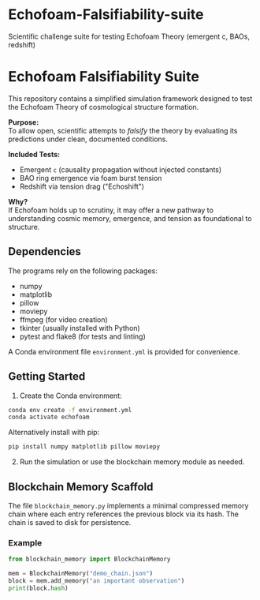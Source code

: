 # Echofoam-Falsifiability-suite
Scientific challenge suite for testing Echofoam Theory (emergent c, BAOs, redshift)
# Echofoam Falsifiability Suite

This repository contains a simplified simulation framework designed to test the Echofoam Theory of cosmological structure formation.

**Purpose:**  
To allow open, scientific attempts to *falsify* the theory by evaluating its predictions under clean, documented conditions.

**Included Tests:**
- Emergent `c` (causality propagation without injected constants)
- BAO ring emergence via foam burst tension
- Redshift via tension drag ("Echoshift")

**Why?**  
If Echofoam holds up to scrutiny, it may offer a new pathway to understanding cosmic memory, emergence, and tension as foundational to structure.
## Dependencies

The programs rely on the following packages:
- numpy
- matplotlib
- pillow
- moviepy
- ffmpeg (for video creation)
- tkinter (usually installed with Python)
- pytest and flake8 (for tests and linting)

A Conda environment file `environment.yml` is provided for convenience.


## Getting Started

1. Create the Conda environment:
```bash
conda env create -f environment.yml
conda activate echofoam
```

Alternatively install with pip:
```bash
pip install numpy matplotlib pillow moviepy
```

2. Run the simulation or use the blockchain memory module as needed.


## Blockchain Memory Scaffold

The file `blockchain_memory.py` implements a minimal compressed memory chain where each entry references the previous block via its hash. The chain is saved to disk for persistence.

### Example
```python
from blockchain_memory import BlockchainMemory

mem = BlockchainMemory("demo_chain.json")
block = mem.add_memory("an important observation")
print(block.hash)
```
